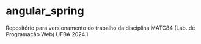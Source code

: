 # angular_spring
Repositório para versionamento do trabalho da disciplina MATC84 (Lab. de Programação Web) UFBA 2024.1
